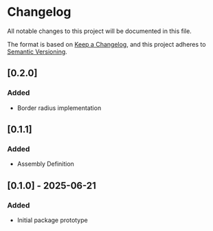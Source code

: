 # Changelog

All notable changes to this project will be documented in this file.

The format is based on [Keep a Changelog](https://keepachangelog.com/en/1.1.0/),
and this project adheres to [Semantic Versioning](https://semver.org/spec/v2.0.0.html).

## [0.2.0]
### Added
- Border radius implementation

## [0.1.1]
### Added
- Assembly Definition

## [0.1.0] - 2025-06-21
### Added
- Initial package prototype
